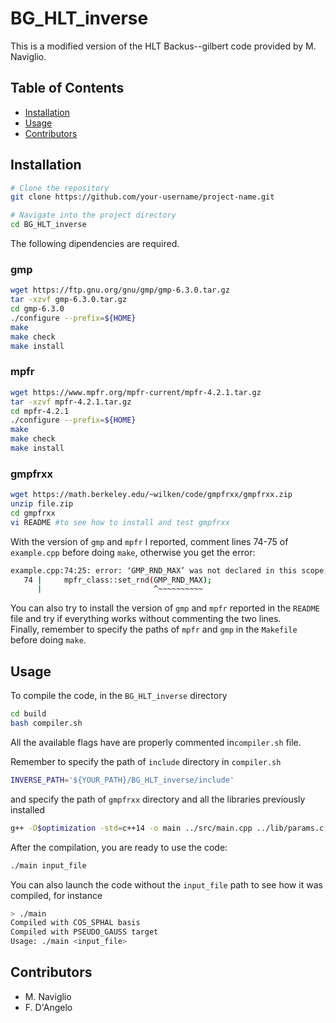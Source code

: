 # BG_HLT_inverse

This is a modified version of the HLT Backus--gilbert code provided by M. Naviglio.

## Table of Contents
- [Installation](#installation)
- [Usage](#usage)
- [Contributors](#contributors)

## Installation <a name="installation"></a>
```bash
# Clone the repository
git clone https://github.com/your-username/project-name.git

# Navigate into the project directory
cd BG_HLT_inverse
```
The following dipendencies are required.
### gmp 
```bash
wget https://ftp.gnu.org/gnu/gmp/gmp-6.3.0.tar.gz
tar -xzvf gmp-6.3.0.tar.gz
cd gmp-6.3.0
./configure --prefix=${HOME}
make
make check
make install
```
### mpfr
```bash 
wget https://www.mpfr.org/mpfr-current/mpfr-4.2.1.tar.gz
tar -xzvf mpfr-4.2.1.tar.gz
cd mpfr-4.2.1
./configure --prefix=${HOME}
make
make check
make install
```
### gmpfrxx
```bash
wget https://math.berkeley.edu/~wilken/code/gmpfrxx/gmpfrxx.zip
unzip file.zip
cd gmpfrxx
vi README #to see how to install and test gmpfrxx 
```
With the version of `gmp` and `mpfr` I reported, comment lines 74-75 of `example.cpp` before doing `make`, otherwise you get the error:
```bash
example.cpp:74:25: error: ‘GMP_RND_MAX’ was not declared in this scope; did you mean ‘GMP_RNDD’?
   74 |     mpfr_class::set_rnd(GMP_RND_MAX);
      |                         ^~~~~~~~~~~
```
You can also try to install the version of `gmp` and `mpfr` reported in the `README` file and try if everything works without commenting the two lines.  
Finally, remember to specify the paths of `mpfr` and `gmp` in the `Makefile` before doing `make`.
## Usage <a name="usage"></a>
To compile the code, in the `BG_HLT_inverse` directory
```bash
cd build
bash compiler.sh
```
All the available flags have are properly commented in`compiler.sh` file.  

Remember to specify the path of `include` directory in `compiler.sh`
```bash
INVERSE_PATH='${YOUR_PATH}/BG_HLT_inverse/include'
```
and specify the path of `gmpfrxx` directory and all the libraries previously installed
```bash
g++ -O$optimization -std=c++14 -o main ../src/main.cpp ../lib/params.c ../lib/smear.c ../lib/statistical.c -I${YOUR_PATH}$/gmpfrxx -L${YOUR_PATH}/gmpfrxx -I${INCLUDE_PATH_LIBRARIES} -L${LIB_PATH_LIBRARIES} -lgmpfrxx -lmpfr -lgmpxx -lgmp -lm -lgsl -lgslcblas $Method $Basis $Target $Cov

```
After the compilation, you are ready to use the code:
```bash
./main input_file
```
You can also launch the code without the `input_file` path to see how it was compiled, for instance
```bash
> ./main
Compiled with COS_SPHAL basis
Compiled with PSEUDO_GAUSS target
Usage: ./main <input_file>
```

## Contributors <a name="contributors"></a>
 - M. Naviglio
 - F. D'Angelo
